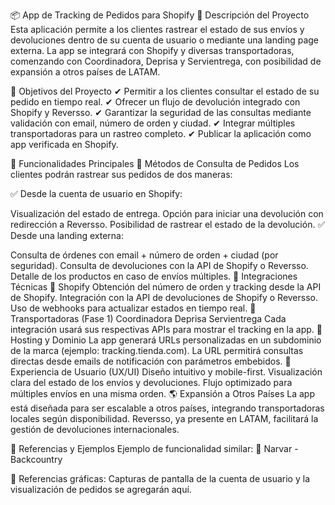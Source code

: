 📦 App de Tracking de Pedidos para Shopify
🚀 Descripción del Proyecto
Esta aplicación permite a los clientes rastrear el estado de sus envíos y devoluciones dentro de su cuenta de usuario o mediante una landing page externa. La app se integrará con Shopify y diversas transportadoras, comenzando con Coordinadora, Deprisa y Servientrega, con posibilidad de expansión a otros países de LATAM.

🎯 Objetivos del Proyecto
✔ Permitir a los clientes consultar el estado de su pedido en tiempo real.
✔ Ofrecer un flujo de devolución integrado con Shopify y Reversso.
✔ Garantizar la seguridad de las consultas mediante validación con email, número de orden y ciudad.
✔ Integrar múltiples transportadoras para un rastreo completo.
✔ Publicar la aplicación como app verificada en Shopify.

🔧 Funcionalidades Principales
📍 Métodos de Consulta de Pedidos
Los clientes podrán rastrear sus pedidos de dos maneras:

✅ Desde la cuenta de usuario en Shopify:

Visualización del estado de entrega.
Opción para iniciar una devolución con redirección a Reversso.
Posibilidad de rastrear el estado de la devolución.
✅ Desde una landing externa:

Consulta de órdenes con email + número de orden + ciudad (por seguridad).
Consulta de devoluciones con la API de Shopify o Reversso.
Detalle de los productos en caso de envíos múltiples.
🔗 Integraciones Técnicas
🔹 Shopify
Obtención del número de orden y tracking desde la API de Shopify.
Integración con la API de devoluciones de Shopify o Reversso.
Uso de webhooks para actualizar estados en tiempo real.
🔹 Transportadoras (Fase 1)
Coordinadora
Deprisa
Servientrega
Cada integración usará sus respectivas APIs para mostrar el tracking en la app.
🔹 Hosting y Dominio
La app generará URLs personalizadas en un subdominio de la marca (ejemplo: tracking.tienda.com).
La URL permitirá consultas directas desde emails de notificación con parámetros embebidos.
🎨 Experiencia de Usuario (UX/UI)
Diseño intuitivo y mobile-first.
Visualización clara del estado de los envíos y devoluciones.
Flujo optimizado para múltiples envíos en una misma orden.
🌎 Expansión a Otros Países
La app está diseñada para ser escalable a otros países, integrando transportadoras locales según disponibilidad. Reversso, ya presente en LATAM, facilitará la gestión de devoluciones internacionales.

📌 Referencias y Ejemplos
Ejemplo de funcionalidad similar:
🔗 Narvar - Backcountry

📌 Referencias gráficas:
Capturas de pantalla de la cuenta de usuario y la visualización de pedidos se agregarán aquí.

